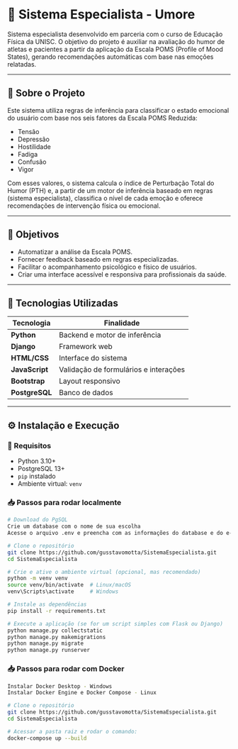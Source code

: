 # 🧠 Sistema Especialista - Umore

Sistema especialista desenvolvido em parceria com o curso de Educação Física da UNISC. O objetivo do projeto é auxiliar na avaliação do humor de atletas e pacientes a partir da aplicação da Escala POMS (Profile of Mood States), gerando recomendações automáticas com base nas emoções relatadas.

---

## 📌 Sobre o Projeto

Este sistema utiliza regras de inferência para classificar o estado emocional do usuário com base nos seis fatores da Escala POMS Reduzida:

- Tensão
- Depressão
- Hostilidade
- Fadiga
- Confusão
- Vigor

Com esses valores, o sistema calcula o índice de Perturbação Total do Humor (PTH) e, a partir de um motor de inferência baseado em regras (sistema especialista), classifica o nível de cada emoção e oferece recomendações de intervenção física ou emocional.

---

## 🎯 Objetivos

- Automatizar a análise da Escala POMS.
- Fornecer feedback baseado em regras especializadas.
- Facilitar o acompanhamento psicológico e físico de usuários.
- Criar uma interface acessível e responsiva para profissionais da saúde.

---

## 🧩 Tecnologias Utilizadas

| Tecnologia | Finalidade |
|-----------|------------|
| **Python** | Backend e motor de inferência |
| **Django** | Framework web |
| **HTML/CSS** | Interface do sistema |
| **JavaScript** | Validação de formulários e interações |
| **Bootstrap** | Layout responsivo |
| **PostgreSQL** | Banco de dados |

---

## ⚙️ Instalação e Execução

### 🔧 Requisitos

- Python 3.10+
- PostgreSQL 13+
- `pip` instalado
- Ambiente virtual: `venv`

### 📥 Passos para rodar localmente

```bash
# Download do PgSQL
Crie um database com o nome de sua escolha
Acesse o arquivo .env e preencha com as informações do database e do e-mail

# Clone o repositório
git clone https://github.com/gusstavomotta/SistemaEspecialista.git
cd SistemaEspecialista

# Crie e ative o ambiente virtual (opcional, mas recomendado)
python -m venv venv
source venv/bin/activate  # Linux/macOS
venv\Scripts\activate     # Windows

# Instale as dependências
pip install -r requirements.txt

# Execute a aplicação (se for um script simples com Flask ou Django)
python manage.py collectstatic
python manage.py makemigrations
python manage.py migrate
python manage.py runserver
```

### 📥 Passos para rodar com Docker
```bash
Instalar Docker Desktop - Windows
Instalar Docker Engine e Docker Compose - Linux

# Clone o repositório
git clone https://github.com/gusstavomotta/SistemaEspecialista.git
cd SistemaEspecialista

# Acessar a pasta raiz e rodar o comando:
docker-compose up --build
```

